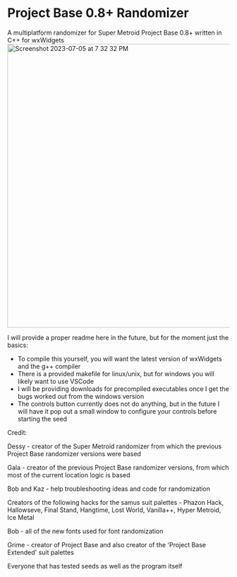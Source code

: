# Project Base 0.8+ Randomizer
A multiplatform randomizer for Super Metroid Project Base 0.8+ written in C++ for wxWidgets
<img width="642" alt="Screenshot 2023-07-05 at 7 32 32 PM" src="https://github.com/Quote58/ProjectBaseRandomizer/assets/15618772/3c2a4c93-63f6-4221-b18c-c98c5938aef5">

I will provide a proper readme here in the future, but for the moment just the basics:
- To compile this yourself, you will want the latest version of wxWidgets and the g++ compiler
- There is a provided makefile for linux/unix, but for windows you will likely want to use VSCode
- I will be providing downloads for precompiled executables once I get the bugs worked out from the windows version
- The controls button currently does not do anything, but in the future I will have it pop out a small window to configure your controls before starting the seed

Credit:

Dessy - creator of the Super Metroid randomizer from which the previous Project Base randomizer versions were based

Gala - creator of the previous Project Base randomizer versions, from which most of the current location logic is based

Bob and Kaz - help troubleshooting ideas and code for randomization

Creators of the following hacks for the samus suit palettes - Phazon Hack, Hallowseve, Final Stand, Hangtime, Lost World, Vanilla++, Hyper Metroid, Ice Metal

Bob - all of the new fonts used for font randomization

Grime - creator of Project Base and also creator of the 'Project Base Extended' suit palettes

Everyone that has tested seeds as well as the program itself
